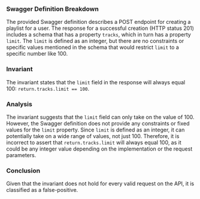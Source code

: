 ### Swagger Definition Breakdown
The provided Swagger definition describes a POST endpoint for creating a playlist for a user. The response for a successful creation (HTTP status 201) includes a schema that has a property `tracks`, which in turn has a property `limit`. The `limit` is defined as an integer, but there are no constraints or specific values mentioned in the schema that would restrict `limit` to a specific number like 100.

### Invariant
The invariant states that the `limit` field in the response will always equal 100: `return.tracks.limit == 100`.

### Analysis
The invariant suggests that the `limit` field can only take on the value of 100. However, the Swagger definition does not provide any constraints or fixed values for the `limit` property. Since `limit` is defined as an integer, it can potentially take on a wide range of values, not just 100. Therefore, it is incorrect to assert that `return.tracks.limit` will always equal 100, as it could be any integer value depending on the implementation or the request parameters.

### Conclusion
Given that the invariant does not hold for every valid request on the API, it is classified as a false-positive.
